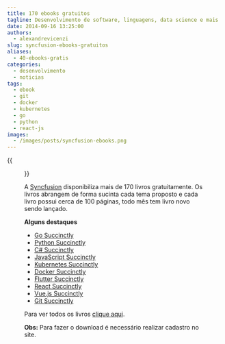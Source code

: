 ```yaml
---
title: 170 ebooks gratuitos
tagline: Desenvolvimento de software, linguagens, data science e mais
date: 2014-09-16 13:25:00
authors:
  - alexandrevicenzi
slug: syncfusion-ebooks-gratuitos
aliases:
  - 40-ebooks-gratis
categories:
  - desenvolvimento
  - noticias
tags:
  - ebook
  - git
  - docker
  - kubernetes
  - go
  - python
  - react-js
images:
  - /images/posts/syncfusion-ebooks.png
---
```


{{<figure src="/images/posts/syncfusion-ebooks.png" alt="syncfusion">}}

A [Syncfusion][syncfusion] disponibiliza mais de 170 livros gratuitamente.
Os livros abrangem de forma sucinta cada tema proposto e cada livro possui cerca de 100 páginas,
todo mês tem livro novo sendo lançado.

**Alguns destaques**

- [Go Succinctly](https://www.syncfusion.com/ebooks/go_succinctly)
- [Python Succinctly](https://www.syncfusion.com/ebooks/python)
- [C# Succinctly](https://www.syncfusion.com/ebooks/csharp)
- [JavaScript Succinctly](https://www.syncfusion.com/ebooks/javascript)
- [Kubernetes Succinctly](https://www.syncfusion.com/ebooks/kubernetes-succinctly)
- [Docker Succinctly](https://www.syncfusion.com/ebooks/docker_succinctly)
- [Flutter Succinctly](https://www.syncfusion.com/ebooks/flutter-succinctly)
- [React Succinctly](https://www.syncfusion.com/ebooks/react-succinctly)
- [Vue.js Succinctly](https://www.syncfusion.com/ebooks/vuejs-succinctly)
- [Git Succinctly](https://www.syncfusion.com/ebooks/git)

Para ver todos os livros [clique aqui][all-ebooks].

**Obs:** Para fazer o download é necessário realizar cadastro no site.

[syncfusion]: https://www.syncfusion.com/
[all-ebooks]: https://www.syncfusion.com/ebooks

